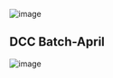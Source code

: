 ![image](https://github.com/user-attachments/assets/808c0e3b-1b18-4a8e-a7a4-0a8af4665bcd)
## DCC Batch-April
![image](https://github.com/user-attachments/assets/38132621-cfb4-4a57-8e28-c53e365b0bc1)

